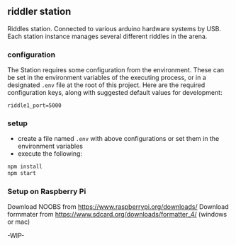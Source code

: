 ## riddler station
Riddles station. Connected to various arduino hardware systems by USB. 
Each station instance manages several different riddles in the arena.

### configuration
The Station requires some configuration from the environment. These can be set in the environment variables of the executing process, or in a designated ```.env``` file at the root of this project. Here are the required configuration keys, along with suggested default values for development:
```properties
riddle1_port=5000
```
### setup
 - create a file named ```.env``` with above configurations or set them in the environment variables
 - execute the following:
```bash
npm install 
npm start 
```

### Setup on Raspberry Pi

Download NOOBS from https://www.raspberrypi.org/downloads/
Download formmater from https://www.sdcard.org/downloads/formatter_4/ (windows or mac)


-WIP-
